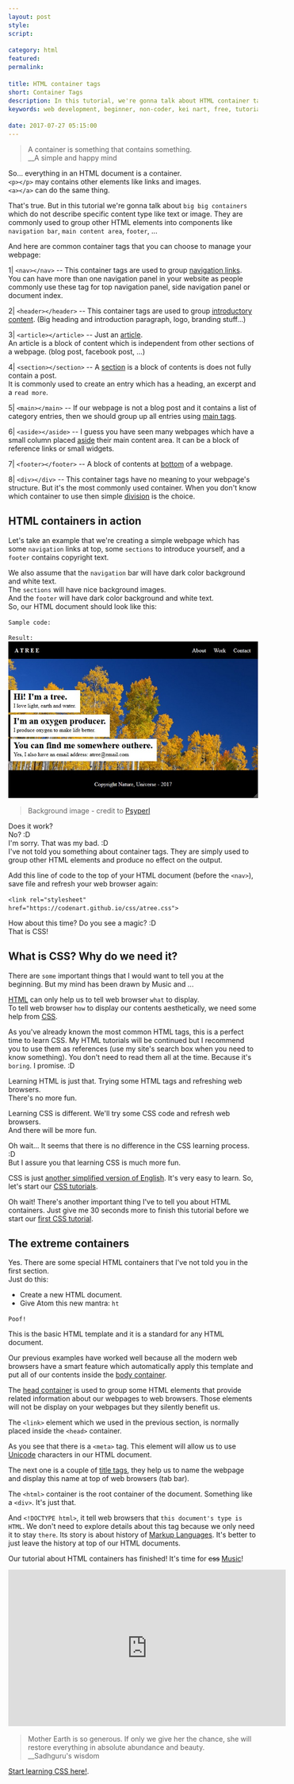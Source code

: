 ```yaml
---
layout: post
style:
script:

category: html
featured:
permalink:

title: HTML container tags
short: Container Tags
description: In this tutorial, we're gonna talk about HTML container tags and their uses. <br>A container is something that contains something. <br>Does it sound silly? :D :D :D
keywords: web development, beginner, non-coder, kei nart, free, tutorial, coding, programming, code nart, html, container, basic, template, css, intro

date: 2017-07-27 05:15:00
---
```


> A container is something that contains something.  
> \_\_A simple and happy mind

So... everything in an HTML document is a container.  
`<p></p>` may contains other elements like links and images.  
`<a></a>` can do the same thing.  

That's true. But in this tutorial we're gonna talk about `big big containers`
which do not describe specific content type like text or image. They are commonly
used to group other HTML elements into components like `navigation bar`, `main
content area`, `footer`, ...

And here are common container tags that you can choose to manage your webpage:

1| `<nav></nav>` -- This container tags are used to group
[navigation links](https://www.w3schools.com/tags/tag_nav.asp "ext").  
You can have more than one navigation panel in your website as people commonly
use these tag for top navigation panel, side navigation panel or document index.

2| `<header></header>` -- This container tags are used to group
[introductory content](https://www.w3schools.com/tags/tag_header.asp "ext").
(Big heading and introduction paragraph, logo, branding stuff...)

3| `<article></article>` -- Just an
[article](https://www.w3schools.com/tags/tag_article.asp "ext").  
An article is a block of content which is independent from other sections of a
webpage. (blog post, facebook post, ...)

4| `<section></section>` -- A
[section](https://www.w3schools.com/tags/tag_section.asp "ext") is a block of
contents is does not fully contain a post.  
It is commonly used to create an entry which has a heading, an excerpt and a
`read more`.

5| `<main></main>` -- If our webpage is not a blog post and it contains a list
of category entries, then we should group up all entries using
[main tags](https://www.w3schools.com/tags/tag_main.asp "ext").

6| `<aside></aside>` -- I guess you have seen many webpages which have a small
column placed [aside](https://www.w3schools.com/tags/tag_aside.asp "ext") their
main content area. It can be a block of reference links or small widgets.

7| `<footer></footer>` -- A block of contents at
[bottom](https://www.w3schools.com/TAgs/tag_footer.asp "ext") of a webpage.  

8| `<div></div>` -- This container tags have no meaning to your webpage's
structure. But it's the most commonly used container. When you don't know
which container to use then simple
[division](https://www.w3schools.com/tags/tag_div.asp "ext") is the choice.

## HTML containers in action

Let's take an example that we're creating a simple webpage which has some
`navigation` links at top, some `sections` to introduce yourself, and a
`footer` contains copyright text.

We also assume that the `navigation` bar will have dark color background and
white text.  
The `sections` will have nice background images.  
And the `footer` will have dark color background and white text.  
So, our HTML document should look like this:

`Sample code:`
<script src="https://gist.github.com/codenart/d24a7671123cdc6105d2295150fa7e2f.js">
</script>

`Result:`
![credit to Psyperl](/images/html/4/atree.jpg)
> Background image - credit to [Psyperl](https://github.com/psyperl)

Does it work?  
No? :D  
I'm sorry. That was my bad. :D  
I've not told you something about container tags. They are simply used to group
other HTML elements and produce no effect on the output.

Add this line of code to the top of your HTML document (before the `<nav>`),
save file and refresh your web browser again:

`<link rel="stylesheet" href="https://codenart.github.io/css/atree.css">`

How about this time? Do you see a magic? :D  
That is CSS!

## What is CSS? Why do we need it?

There are `some` important things that I would want to tell you at the beginning.
But my mind has been drawn by Music and ...

[HTML](https://developer.mozilla.org/en-US/docs/Web/HTML "ext") can only help
us to tell web browser `what` to display.  
To tell web browser `how` to display our contents aesthetically, we need some
help from [CSS](https://developer.mozilla.org/en-US/docs/Web/CSS "ext").

As you've already known the most common HTML tags, this is a perfect time to
learn CSS. My HTML tutorials will be continued but I recommend you to use them
as references (use my site's search box when you need to know something). You
don't need to read them all at the time. Because it's `boring`. I promise. :D

Learning HTML is just that. Trying some HTML tags and refreshing web browsers.  
There's no more fun.

Learning CSS is different. We'll try some CSS code and refresh web browsers.  
And there will be more fun.

Oh wait... It seems that there is no difference in the CSS learning process. :D  
But I assure you that learning CSS is much more fun.

CSS is just
[another simplified version of English](https://codenart.github.io/css/atree.css "ext").
It's very easy to learn. So, let's start our
[CSS tutorials](https://codenart.github.io/beauty/ "ext").

Oh wait! There's another important thing I've to tell you about HTML containers.
Just give me 30 seconds more to finish this tutorial before we start our
[first CSS tutorial](https://codenart.github.io/beauty/ "ext").

## The extreme containers

Yes. There are some special HTML containers that I've not told you in the first section.  
Just do this:

- Create a new HTML document.
- Give Atom this new mantra: `ht`

`Poof!`
<script src="https://gist.github.com/codenart/862e4da903b23cd62d38aee05726889a.js">
</script>

This is the basic HTML template and it is a standard for any HTML document.  

Our previous examples have worked well because all the modern web browsers have
a smart feature which automatically apply this template and put all of our
contents inside the
[body container](https://www.w3schools.com/tags/tag_body.asp "ext").

The [head container](https://www.w3schools.com/tags/tag_head.asp "ext") is used
to group some HTML elements that provide related information about our webpages
to web browsers. Those elements will not be display on your webpages but they
silently benefit us.

The `<link>` element which we used in the previous section, is normally placed
inside the `<head>` container.

As you see that there is a `<meta>` tag. This element will allow us to use
[Unicode](https://en.wikipedia.org/wiki/Unicode "ext") characters in our HTML
document.

The next one is a couple of
[title tags](https://www.w3schools.com/tags/tag_title.asp "ext"), they help us
to name the webpage and display this name at top of web browsers (tab bar).

The `<html>` container is the root container of the document. Something like a
`<div>`. It's just that.

And `<!DOCTYPE html>`, it tell web browsers that `this document's type is HTML`.
We don't need to explore details about this tag because we only need it to stay
`there`. Its story is about history of
[Markup Languages](https://en.wikipedia.org/wiki/Markup_language "ext").
It's better to just leave the history at top of our HTML documents.

Our tutorial about HTML containers has finished! It's time for ~~css~~
[Music](https://www.youtube.com/watch?v=n-BXNXvTvV4 "ext")!

<div class="embed">
   <iframe width="560" height="315"
           src="https://www.youtube.com/embed/wTeRQ16O798?ecver=1"
           frameborder="0" allowfullscreen>
   </iframe>
</div>

> Mother Earth is so generous. If only we give her the chance, she will restore
> everything in absolute abundance and beauty.  
> \_\_Sadhguru's wisdom

[Start learning CSS here!](https://codenart.github.io/beauty/).
